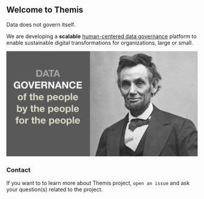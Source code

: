 ## Welcome to Themis

Data does not govern itself.

We are developing a **scalable** [human-centered data governance](https://tinyurl.com/HumanCenteredDataGov) platform to enable sustainable digital transformations for organizations, large or small.

![Governance by the people](https://github.com/perrywh/themis/blob/master/HumanCentered-DG.png)

### Contact

If you want to to learn more about Themis project, `open an issue` and ask your question(s) related to the project.
